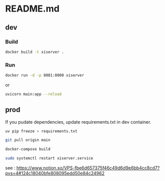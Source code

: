 # README.md

## dev

### Build

```bash
docker build -t xiserver .
```

### Run

```bash
docker run -d -p 8081:8000 xiserver
```

or

```bash
uvicorn main:app --reload
```

## prod

If you pudate dependencies, update requirements.txt in dev container.

```bash
uv pip freeze > requirements.txt
```

```bash
git pull origin main
```

```bash
docker-compose build
```

```bash
sudo systemctl restart xiserver.service
```


see : https://www.notion.so/VPS-fbe6d657375f46c49d6d9e6bb4cc8cd7?pvs=4#124c18040bfe808095edd50e84c24962

